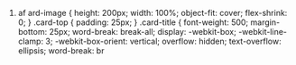 1. af
ard-image {
  height: 200px;
  width: 100%;
  object-fit: cover;
  flex-shrink: 0;
}
.card-top {
  padding: 25px;
}
.card-title {
  font-weight: 500;
  margin-bottom: 25px;
  word-break: break-all;
  display: -webkit-box;
  -webkit-line-clamp: 3;
  -webkit-box-orient: vertical;
  overflow: hidden;
  text-overflow: ellipsis;
  word-break: br